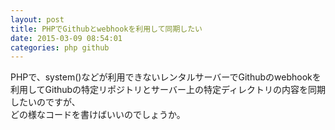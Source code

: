 ```yaml
---
layout: post
title: PHPでGithubとwebhookを利用して同期したい
date: 2015-03-09 08:54:01
categories: php github
---
```

<!-- {% raw %} -->
<p>PHPで、system()などが利用できないレンタルサーバーでGithubのwebhookを利用してGithubの特定リポジトリとサーバー上の特定ディレクトリの内容を同期したいのですが、<br>
どの様なコードを書けばいいのでしょうか。</p>
<!-- {% endraw %} -->
